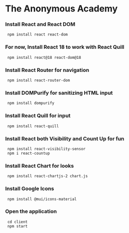 # The Anonymous Academy

### Install React and React DOM
```
 npm install react react-dom
```

### For now, Install React 18 to work with React Quill
```
 npm install react@18 react-dom@18
```

### Install React Router for navigation
```
 npm install react-router-dom
```

### Install DOMPurify for sanitizing HTML input
```
 npm install dompurify
```

### Install React Quill for input
```
 npm install react-quill
```

### Install React both Visibility and Count Up for fun 
```
 npm install react-visibility-sensor
 npm i react-countup
```

### Install React Chart for looks 
```
 npm install react-chartjs-2 chart.js
```

### Install Google Icons  
```
 npm install @mui/icons-material
```

### Open the application
```
 cd client
 npm start
```
